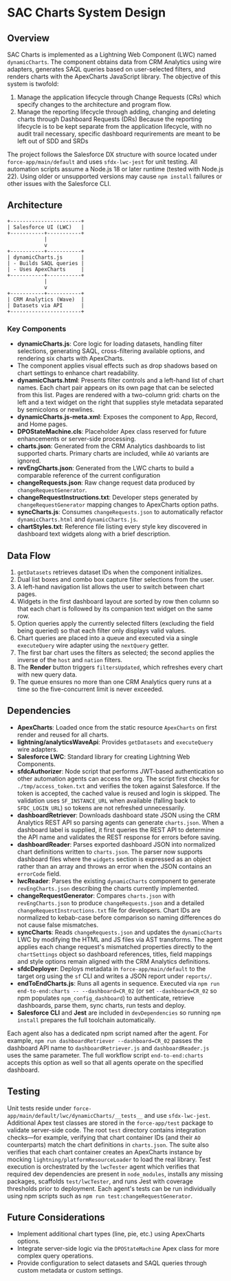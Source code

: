 # SAC Charts System Design

## Overview

SAC Charts is implemented as a Lightning Web Component (LWC) named `dynamicCharts`. The component obtains data from CRM Analytics using wire adapters, generates SAQL queries based on user-selected filters, and renders charts with the ApexCharts JavaScript library.
The objective of this system is twofold:

1. Manage the application lifecycle through Change Requests (CRs) which specify changes to the architecture and program flow.
2. Manage the reporting lifecycle through adding, changing and deleting charts through Dashboard Requests (DRs)
   Because the reporting lifecycle is to be kept separate from the application lifecycle, with no audit trail necessary, specific dashboard requrirements are meant to be left out of SDD and SRDs

The project follows the Salesforce DX structure with source located under `force-app/main/default` and uses `sfdx-lwc-jest` for unit testing.
All automation scripts assume a Node.js 18 or later runtime (tested with Node.js 22). Using older or unsupported versions may cause `npm install` failures or other issues with the Salesforce CLI.

## Architecture

```
+-----------------------+
| Salesforce UI (LWC)   |
+-----------+-----------+
            |
            v
+-----------+-----------+
| dynamicCharts.js      |
| - Builds SAQL queries |
| - Uses ApexCharts     |
+-----------+-----------+
            |
            v
+-----------+-----------+
| CRM Analytics (Wave)  |
| Datasets via API      |
+-----------------------+
```

### Key Components

- **dynamicCharts.js**: Core logic for loading datasets, handling filter selections, generating SAQL, cross-filtering available options, and rendering six charts with ApexCharts.
- The component applies visual effects such as drop shadows based on chart settings to enhance chart readability.
- **dynamicCharts.html**: Presents filter controls and a left-hand list of chart names. Each chart pair appears on its own page that can be selected from this list. Pages are rendered with a two-column grid: charts on the left and a text widget on the right that supplies style metadata separated by semicolons or newlines.
- **dynamicCharts.js-meta.xml**: Exposes the component to App, Record, and Home pages.
- **DPOStateMachine.cls**: Placeholder Apex class reserved for future enhancements or server-side processing.
- **charts.json**: Generated from the CRM Analytics dashboards to list supported charts. Primary charts are included, while `AO` variants are ignored.
- **revEngCharts.json**: Generated from the LWC charts to build a comparable reference of the current configuration
- **changeRequests.json**: Raw change request data produced by `changeRequestGenerator`.
- **changeRequestInstructions.txt**: Developer steps generated by `changeRequestGenerator` mapping changes to ApexCharts option paths.
- **syncCharts.js**: Consumes `changeRequests.json` to automatically refactor `dynamicCharts.html` and `dynamicCharts.js`.
- **chartStyles.txt**: Reference file listing every style key discovered in dashboard text widgets along with a brief description.

## Data Flow

1. `getDatasets` retrieves dataset IDs when the component initializes.
2. Dual list boxes and combo box capture filter selections from the user.
3. A left-hand navigation list allows the user to switch between chart pages.
4. Widgets in the first dashboard layout are sorted by row then column so that each chart is followed by its companion text widget on the same row.
5. Option queries apply the currently selected filters (excluding the field being queried) so that each filter only displays valid values.
6. Chart queries are placed into a queue and executed via a single `executeQuery` wire adapter using the `nextQuery` getter.
7. The first bar chart uses the filters as selected; the second applies the inverse of the `host` and `nation` filters.
8. The **Render** button triggers `filtersUpdated`, which refreshes every chart with new query data.
9. The queue ensures no more than one CRM Analytics query runs at a time so the five-concurrent limit is never exceeded.

## Dependencies

- **ApexCharts**: Loaded once from the static resource `ApexCharts` on first render and reused for all charts.
- **lightning/analyticsWaveApi**: Provides `getDatasets` and `executeQuery` wire adapters.
- **Salesforce LWC**: Standard library for creating Lightning Web Components.
- **sfdcAuthorizer**: Node script that performs JWT-based authentication so other automation agents can access the org. The script first checks for `./tmp/access_token.txt` and verifies the token against Salesforce. If the token is accepted, the cached value is reused and login is skipped. The validation uses `SF_INSTANCE_URL` when available (falling back to `SFDC_LOGIN_URL`) so tokens are not refreshed unnecessarily.
- **dashboardRetriever**: Downloads dashboard state JSON using the CRM Analytics REST API so parsing agents can generate `charts.json`. When a dashboard label is supplied, it first queries the REST API to determine the API name and validates the REST response for errors before saving.
- **dashboardReader**: Parses exported dashboard JSON into normalized chart definitions written to `charts.json`. The parser now supports dashboard files where the `widgets` section is expressed as an object rather than an array and throws an error when the JSON contains an `errorCode` field.
- **lwcReader**: Parses the existing `dynamicCharts` component to generate `revEngCharts.json` describing the charts currently implemented.
 - **changeRequestGenerator**: Compares `charts.json` with `revEngCharts.json` to produce `changeRequests.json` and a detailed `changeRequestInstructions.txt` file for developers. Chart IDs are normalized to kebab-case before comparison so naming differences do not cause false mismatches.
 - **syncCharts**: Reads `changeRequests.json` and updates the `dynamicCharts` LWC by modifying the HTML and JS files via AST transforms. The agent applies each change request's mismatched properties directly to the `chartSettings` object so dashboard references, titles, field mappings and style options remain aligned with the CRM Analytics definitions.
- **sfdcDeployer**: Deploys metadata in `force-app/main/default` to the target org using the `sf` CLI and writes a JSON report under `reports/`.
- **endToEndCharts.js**: Runs all agents in sequence. Executed via `npm run end-to-end:charts -- --dashboard=CR_02` (or set `--dashboard=CR_02` so npm populates `npm_config_dashboard`) to authenticate, retrieve dashboards, parse them, sync charts, run tests and deploy.
- **Salesforce CLI** and **Jest** are included in `devDependencies` so running `npm install` prepares the full toolchain automatically.

Each agent also has a dedicated npm script named after the agent. For example,
`npm run dashboardRetriever --dashboard=CR_02` passes the dashboard API name to
`dashboardRetriever.js` and `dashboardReader.js` uses the same parameter.
The full workflow script `end-to-end:charts` accepts this option as well so that all
agents operate on the specified dashboard.

## Testing

Unit tests reside under `force-app/main/default/lwc/dynamicCharts/__tests__` and use `sfdx-lwc-jest`. Additional Apex test classes are stored in the `force-app/test` package to validate server-side code. The root `test` directory contains integration checks—for example, verifying that chart container IDs (and their `AO` counterparts) match the chart definitions in `charts.json`.
The suite also verifies that each chart container creates an ApexCharts instance by mocking `lightning/platformResourceLoader` to load the real library.
Test execution is orchestrated by the `lwcTester` agent which verifies that required dev dependencies are present in `node_modules`, installs any missing packages, scaffolds `test/lwcTester`, and runs Jest with coverage thresholds prior to deployment.
Each agent's tests can be run individually using npm scripts such as `npm run test:changeRequestGenerator`.

## Future Considerations

- Implement additional chart types (line, pie, etc.) using ApexCharts options.
- Integrate server-side logic via the `DPOStateMachine` Apex class for more complex query operations.
- Provide configuration to select datasets and SAQL queries through custom metadata or custom settings.
